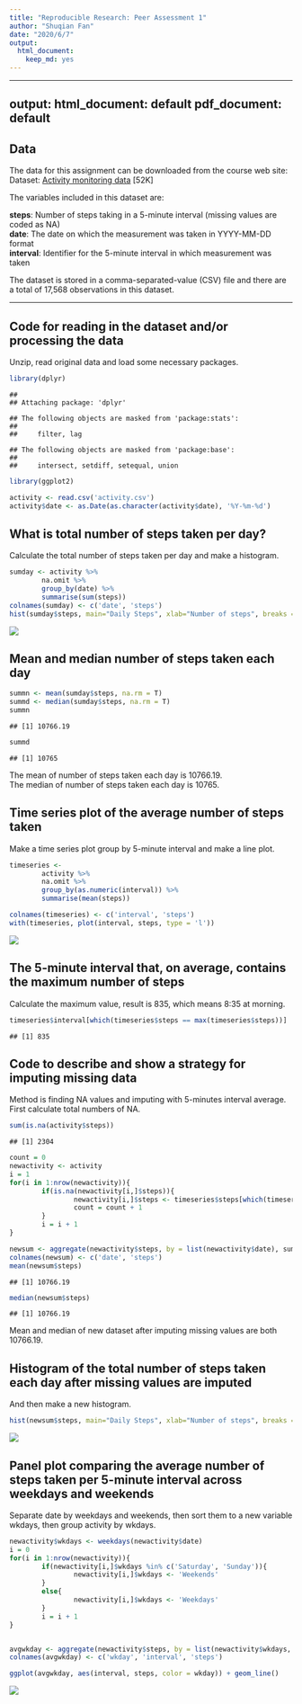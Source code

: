 ```yaml
---
title: "Reproducible Research: Peer Assessment 1"
author: "Shuqian Fan"
date: "2020/6/7"
output: 
  html_document: 
    keep_md: yes
---
```


---
output:
  html_document: default
  pdf_document: default
---

## Data
The data for this assignment can be downloaded from the course web site:  
Dataset: [Activity monitoring data](https://d396qusza40orc.cloudfront.net/repdata%2Fdata%2Factivity.zip) [52K]
  
The variables included in this dataset are:    
  
**steps**: Number of steps taking in a 5-minute interval (missing values are coded as NA)  
**date**: The date on which the measurement was taken in YYYY-MM-DD format  
**interval**: Identifier for the 5-minute interval in which measurement was taken  

The dataset is stored in a comma-separated-value (CSV) file and there are a total of 17,568 observations in this dataset.  

---
## Code for reading in the dataset and/or processing the data

Unzip, read original data and load some necessary packages.  

```r
library(dplyr)
```

```
## 
## Attaching package: 'dplyr'
```

```
## The following objects are masked from 'package:stats':
## 
##     filter, lag
```

```
## The following objects are masked from 'package:base':
## 
##     intersect, setdiff, setequal, union
```

```r
library(ggplot2)

activity <- read.csv('activity.csv')
activity$date <- as.Date(as.character(activity$date), '%Y-%m-%d')
```


## What is total number of steps taken per day?

Calculate the total number of steps taken per day and make a histogram.

```r
sumday <- activity %>%
        na.omit %>%
        group_by(date) %>%
        summarise(sum(steps))
colnames(sumday) <- c('date', 'steps')
hist(sumday$steps, main="Daily Steps", xlab="Number of steps", breaks = 10)
```

![](PA1_template_files/figure-html/unnamed-chunk-2-1.png)<!-- -->

## Mean and median number of steps taken each day


```r
summn <- mean(sumday$steps, na.rm = T)
summd <- median(sumday$steps, na.rm = T)
summn
```

```
## [1] 10766.19
```

```r
summd
```

```
## [1] 10765
```

The mean of number of steps taken each day is 10766.19.  
The median of number of steps taken each day is 10765.  

## Time series plot of the average number of steps taken

Make a time series plot group by 5-minute interval and make a line plot.  

```r
timeseries <- 
        activity %>%
        na.omit %>%
        group_by(as.numeric(interval)) %>%
        summarise(mean(steps))

colnames(timeseries) <- c('interval', 'steps')
with(timeseries, plot(interval, steps, type = 'l'))
```

![](PA1_template_files/figure-html/unnamed-chunk-4-1.png)<!-- -->

## The 5-minute interval that, on average, contains the maximum number of steps

Calculate the maximum value, result is 835, which means 8:35 at morning.  

```r
timeseries$interval[which(timeseries$steps == max(timeseries$steps))]
```

```
## [1] 835
```

## Code to describe and show a strategy for imputing missing data  

Method is finding NA values and imputing with 5-minutes interval average.  
First calculate total numbers of NA.

```r
sum(is.na(activity$steps))
```

```
## [1] 2304
```

```r
count = 0
newactivity <- activity
i = 1
for(i in 1:nrow(newactivity)){
        if(is.na(newactivity[i,]$steps)){
                newactivity[i,]$steps <- timeseries$steps[which(timeseries$interval == activity[i,]$interval)]
                count = count + 1
        }
        i = i + 1
}

newsum <- aggregate(newactivity$steps, by = list(newactivity$date), sum)
colnames(newsum) <- c('date', 'steps')
mean(newsum$steps)
```

```
## [1] 10766.19
```

```r
median(newsum$steps)
```

```
## [1] 10766.19
```

Mean and median of new dataset after imputing missing values are both 10766.19.  

## Histogram of the total number of steps taken each day after missing values are imputed

And then make a new histogram.  

```r
hist(newsum$steps, main="Daily Steps", xlab="Number of steps", breaks = 10)
```

![](PA1_template_files/figure-html/unnamed-chunk-7-1.png)<!-- -->

## Panel plot comparing the average number of steps taken per 5-minute interval across weekdays and weekends

Separate date by weekdays and weekends, then sort them to a new variable wkdays, then group activity by wkdays.

```r
newactivity$wkdays <- weekdays(newactivity$date)
i = 0
for(i in 1:nrow(newactivity)){
        if(newactivity[i,]$wkdays %in% c('Saturday', 'Sunday')){
                newactivity[i,]$wkdays <- 'Weekends'
        }
        else{
                newactivity[i,]$wkdays <- 'Weekdays'
        }
        i = i + 1
}


avgwkday <- aggregate(newactivity$steps, by = list(newactivity$wkdays, newactivity$interval), mean, na.rm = T)
colnames(avgwkday) <- c('wkday', 'interval', 'steps')

ggplot(avgwkday, aes(interval, steps, color = wkday)) + geom_line()
```

![](PA1_template_files/figure-html/unnamed-chunk-8-1.png)<!-- -->


